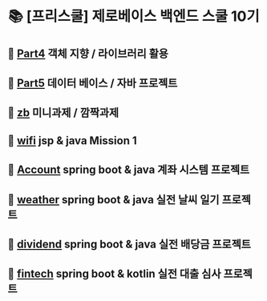 <h1 align="center">
📚 [프리스쿨] 제로베이스 백엔드 스쿨 10기
</h1>

## 🌚 [Part4](https://github.com/IamAnjaehyun/zero-base/tree/main/part04) 객체 지향 / 라이브러리 활용
## 🌝 [Part5](https://github.com/IamAnjaehyun/zero-base/tree/main/part05) 데이터 베이스 / 자바 프로젝트
## 🌚 [zb](https://github.com/IamAnjaehyun/zero-base/tree/main/zb) 미니과제 / 깜짝과제
## 🌝 [wifi](https://github.com/IamAnjaehyun/zero-base/tree/main/wifi) jsp & java Mission 1
## 🌚 [Account](https://github.com/IamAnjaehyun/zero-base/tree/main/Account) spring boot & java 계좌 시스템 프로젝트
## 🌝 [weather](https://github.com/IamAnjaehyun/zero-base/tree/main/weather) spring boot & java 실전 날씨 일기 프로젝트
## 🌚 [dividend](https://github.com/IamAnjaehyun/zero-base/tree/main/dividend) spring boot & java 실전 배당금 프로젝트
## 🌝 [fintech](https://github.com/IamAnjaehyun/zero-base/tree/main/fintech) spring boot & kotlin 실전 대출 심사 프로젝트

